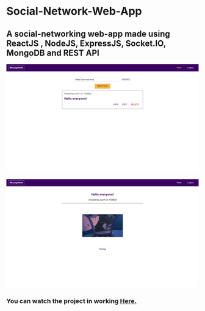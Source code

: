 # Social-Network-Web-App

## A social-networking web-app made using ReactJS , NodeJS, ExpressJS, Socket.IO, MongoDB and REST API

[![The Website](images/thumbnail1.png)][youtube]

[![The Website](images/thumbnail2.png)][youtube]

### You can watch the project in working **[Here.][youtube]**<br>

[youtube]: https://youtu.be/K8QxEOz-Jtw
